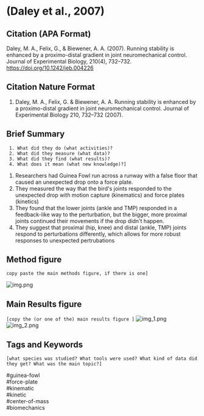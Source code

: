 # (Daley et al., 2007)

## Citation (APA Format)

Daley, M. A., Felix, G., & Biewener, A. A. (2007). Running stability is enhanced by a proximo-distal gradient in joint neuromechanical control. Journal of Experimental Biology, 210(4), 732–732. https://doi.org/10.1242/jeb.004226

## Citation Nature Format

1. Daley, M. A., Felix, G. & Biewener, A. A. Running stability is enhanced by a proximo-distal gradient in joint neuromechanical control. Journal of Experimental Biology 210, 732–732 (2007).


## Brief Summary
```
 1. What did they do (what activities)? 
 2. What did they measure (what data)?
 3. What did they find (what results)?
 4. What does it mean (what new knowledge)?]
```
 1. Researchers had Guinea Fowl run across a runway with a false floor that caused an unexpected drop onto a force plate. 
 2. They measured the way that the bird's joints responded to the unexpected drop with motion capture (kinematics) and force plates (kinetics)
 3. They found that the lower joints (ankle and TMP) responded in a feedback-like way to the perturbation, but the bigger, more proximal joints continued their movements if the drop didn't happen.
 4. They suggest that proximal (hip, knee) and distal (ankle, TMP) joints respond to perturbations differently, which allows for more robust responses to unexpected pertrubations 

## Method figure
```
copy paste the main methods figure, if there is one]
```
![img.png](images/img.png)

## Main Results figure
`[copy the (or one of the) main results figure ]`
![img_1.png](images/img_1.png)
![img_2.png](images/img_2.png)

## Tags and Keywords 
```
[what species was studied? What tools were used? What kind of data did they get? What was the main topic?]
```

#guinea-fowl  
#force-plate  
#kinematic  
#kinetic  
#center-of-mass  
#biomechanics  
#